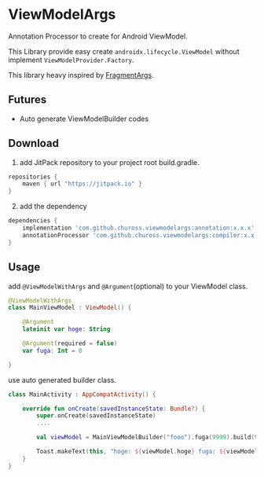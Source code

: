# ViewModelArgs
Annotation Processor to create for Android ViewModel.

This Library provide easy create `androidx.lifecycle.ViewModel` without implement `ViewModelProvider.Factory`.

This library heavy inspired by [FragmentArgs](https://github.com/sockeqwe/fragmentargs).

## Futures
- Auto generate ViewModelBuilder codes

## Download
1. add JitPack repository to your project root build.gradle.

```gradle
repositories {
    maven { url "https://jitpack.io" }
}
```

2. add the dependency 

```gradle
dependencies {
    implementation 'com.github.chuross.viewmodelargs:annotation:x.x.x'
    annotationProcessor 'com.github.chuross.viewmodelargs:compiler:x.x.x' // or kpt
}
```

## Usage
add `@ViewModelWithArgs` and `@Argument`(optional) to your ViewModel class.

```kotlin
@ViewModelWithArgs
class MainViewModel : ViewModel() {

    @Argument
    lateinit var hoge: String

    @Argument(required = false)
    var fuga: Int = 0

}
```

use auto generated builder class.

```kotlin
class MainActivity : AppCompatActivity() {

    override fun onCreate(savedInstanceState: Bundle?) {
        super.onCreate(savedInstanceState)
        ....

        val viewModel = MainViewModelBuilder("fooo").fuga(9999).build(this)

        Toast.makeText(this, "hoge: ${viewModel.hoge} fuga: ${viewModel.fuga}", Toast.LENGTH_SHORT).show() // hoge: fooo, fuga: 9999
    }
}
```